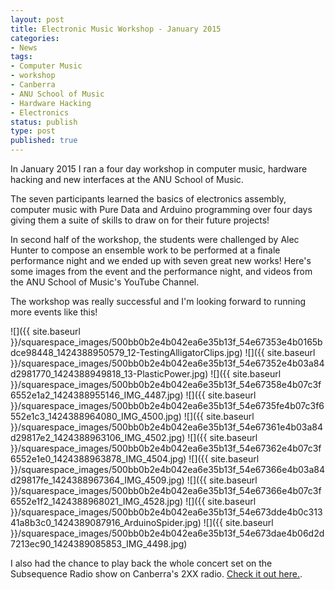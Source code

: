 ```yaml
---
layout: post
title: Electronic Music Workshop - January 2015
categories:
- News
tags:
- Computer Music
- workshop
- Canberra
- ANU School of Music
- Hardware Hacking
- Electronics
status: publish
type: post
published: true
---
```


In January 2015 I ran a four day workshop  in computer music, hardware hacking and new interfaces at the ANU School of Music.

The seven participants learned the basics of electronics assembly, computer music with Pure Data and Arduino programming over four days giving them a suite of skills to draw on for their future projects!

In second half of the workshop, the students were challenged by Alec Hunter to compose an ensemble work to be performed at a finale performance night and we ended up with seven great new works! Here's some images from the event and the performance night, and videos from the ANU School of Music's YouTube Channel.

The workshop was really successful and I'm looking forward to running more events like this!

![]({{ site.baseurl }}/squarespace_images/500bb0b2e4b042ea6e35b13f_54e67353e4b0165bdce98448_1424388950579_12-TestingAlligatorClips.jpg)
![]({{ site.baseurl }}/squarespace_images/500bb0b2e4b042ea6e35b13f_54e67352e4b03a84d2981770_1424388949818_13-PlasticPower.jpg)
![]({{ site.baseurl }}/squarespace_images/500bb0b2e4b042ea6e35b13f_54e67358e4b07c3f6552e1a2_1424388955146_IMG_4487.jpg)
![]({{ site.baseurl }}/squarespace_images/500bb0b2e4b042ea6e35b13f_54e6735fe4b07c3f6552e1c3_1424388964080_IMG_4500.jpg)
![]({{ site.baseurl }}/squarespace_images/500bb0b2e4b042ea6e35b13f_54e67361e4b03a84d29817e2_1424388963106_IMG_4502.jpg)
![]({{ site.baseurl }}/squarespace_images/500bb0b2e4b042ea6e35b13f_54e67362e4b07c3f6552e1e0_1424388963878_IMG_4504.jpg)
![]({{ site.baseurl }}/squarespace_images/500bb0b2e4b042ea6e35b13f_54e67366e4b03a84d29817fe_1424388967364_IMG_4509.jpg)
![]({{ site.baseurl }}/squarespace_images/500bb0b2e4b042ea6e35b13f_54e67366e4b07c3f6552e1f2_1424388968021_IMG_4528.jpg)
![]({{ site.baseurl }}/squarespace_images/500bb0b2e4b042ea6e35b13f_54e673dde4b0c31341a8b3c0_1424389087916_ArduinoSpider.jpg)
![]({{ site.baseurl }}/squarespace_images/500bb0b2e4b042ea6e35b13f_54e673dae4b06d2d7213ec90_1424389085853_IMG_4498.jpg)

I also had the chance to play back the whole concert set on the Subsequence Radio show on Canberra's 2XX radio. 
[Check it out here.](http://bit.do/subsequenceradio).
